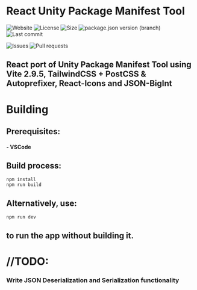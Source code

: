 # React Unity Package Manifest Tool
![Website](https://img.shields.io/website?down_color=red&down_message=offline&style=plastic&up_color=green&up_message=online&url=https%3A%2F%2Funity-package-manifest-tool.vercel.app) ![License](https://img.shields.io/github/license/ParkingLotGames/React-Unity-Package-Manifest-Tool?style=plastic) ![Size](https://img.shields.io/github/repo-size/ParkingLotGames/React-Unity-Package-Manifest-Tool?style=plastic) ![package.json version (branch)](https://img.shields.io/github/package-json/v/ParkingLotGames/React-Unity-Package-Manifest-Tool/main?style=plastic) ![Last commit](https://img.shields.io/github/last-commit/ParkingLotGames/React-Unity-Package-Manifest-Tool?style=plastic)

![Issues](https://img.shields.io/github/issues-raw/ParkingLotGames/React-Unity-Package-Manifest-Tool?style=plastic) ![Pull requests](https://img.shields.io/github/issues-pr-raw/ParkingLotGames/React-Unity-Package-Manifest-Tool?style=plastic)

## React port of Unity Package Manifest Tool using Vite 2.9.5, TailwindCSS + PostCSS & Autoprefixer, React-Icons and JSON-BigInt

# Building

## Prerequisites:

#### - VSCode

## Build process:
```
npm install
npm run build
```
## Alternatively, use:
```
npm run dev
```
## to run the app without building it.

# //TODO:

### Write JSON Deserialization and Serialization functionality

